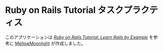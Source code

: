 # Ruby on Rails Tutorial タスクプラクティス

このアプリケーションは 
[*Ruby on Rails Tutorial: Learn Rails by Example*](http://railstutorial.org/) 
 を参考に [MellowMoonlight](http://bluemoonpalace.blogspot.com)  が作成しました。
 
